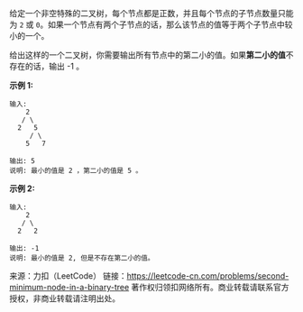 给定一个非空特殊的二叉树，每个节点都是正数，并且每个节点的子节点数量只能为 ```2``` 或 ```0```。如果一个节点有两个子节点的话，那么该节点的值等于两个子节点中较小的一个。

给出这样的一个二叉树，你需要输出所有节点中的第二小的值。如果**第二小的值**不存在的话，输出 -1 。

**示例 1:**
```
输入: 
    2
   / \
  2   5
     / \
    5   7

输出: 5
说明: 最小的值是 2 ，第二小的值是 5 。
```
**示例 2:**
```
输入: 
    2
   / \
  2   2

输出: -1
说明: 最小的值是 2, 但是不存在第二小的值。
```

来源：力扣（LeetCode）
链接：https://leetcode-cn.com/problems/second-minimum-node-in-a-binary-tree
著作权归领扣网络所有。商业转载请联系官方授权，非商业转载请注明出处。
